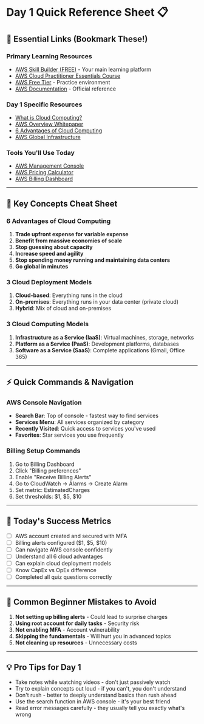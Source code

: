 # Day 1 Quick Reference Sheet 📋

## 🔗 Essential Links (Bookmark These!)

### Primary Learning Resources
- [AWS Skill Builder (FREE)](https://skillbuilder.aws/) - Your main learning platform
- [AWS Cloud Practitioner Essentials Course](https://explore.skillbuilder.aws/learn/course/134)
- [AWS Free Tier](https://aws.amazon.com/free/) - Practice environment
- [AWS Documentation](https://docs.aws.amazon.com/) - Official reference

### Day 1 Specific Resources
- [What is Cloud Computing?](https://aws.amazon.com/what-is-cloud-computing/)
- [AWS Overview Whitepaper](https://docs.aws.amazon.com/whitepapers/latest/aws-overview/introduction.html)
- [6 Advantages of Cloud Computing](https://docs.aws.amazon.com/whitepapers/latest/aws-overview/six-advantages-of-cloud-computing.html)
- [AWS Global Infrastructure](https://aws.amazon.com/about-aws/global-infrastructure/)

### Tools You'll Use Today
- [AWS Management Console](https://console.aws.amazon.com/)
- [AWS Pricing Calculator](https://calculator.aws/)
- [AWS Billing Dashboard](https://console.aws.amazon.com/billing/)

---

## 📝 Key Concepts Cheat Sheet

### 6 Advantages of Cloud Computing
1. **Trade upfront expense for variable expense**
2. **Benefit from massive economies of scale**
3. **Stop guessing about capacity**
4. **Increase speed and agility**
5. **Stop spending money running and maintaining data centers**
6. **Go global in minutes**

### 3 Cloud Deployment Models
1. **Cloud-based**: Everything runs in the cloud
2. **On-premises**: Everything runs in your data center (private cloud)
3. **Hybrid**: Mix of cloud and on-premises

### 3 Cloud Computing Models
1. **Infrastructure as a Service (IaaS)**: Virtual machines, storage, networks
2. **Platform as a Service (PaaS)**: Development platforms, databases
3. **Software as a Service (SaaS)**: Complete applications (Gmail, Office 365)

---

## ⚡ Quick Commands & Navigation

### AWS Console Navigation
- **Search Bar**: Top of console - fastest way to find services
- **Services Menu**: All services organized by category
- **Recently Visited**: Quick access to services you've used
- **Favorites**: Star services you use frequently

### Billing Setup Commands
1. Go to Billing Dashboard
2. Click "Billing preferences"
3. Enable "Receive Billing Alerts"
4. Go to CloudWatch → Alarms → Create Alarm
5. Set metric: EstimatedCharges
6. Set thresholds: $1, $5, $10

---

## 🎯 Today's Success Metrics
- [ ] AWS account created and secured with MFA
- [ ] Billing alerts configured ($1, $5, $10)
- [ ] Can navigate AWS console confidently
- [ ] Understand all 6 cloud advantages
- [ ] Can explain cloud deployment models
- [ ] Know CapEx vs OpEx difference
- [ ] Completed all quiz questions correctly

---

## 🚨 Common Beginner Mistakes to Avoid
1. **Not setting up billing alerts** - Could lead to surprise charges
2. **Using root account for daily tasks** - Security risk
3. **Not enabling MFA** - Account vulnerability
4. **Skipping the fundamentals** - Will hurt you in advanced topics
5. **Not cleaning up resources** - Unnecessary costs

---

## 💡 Pro Tips for Day 1
- Take notes while watching videos - don't just passively watch
- Try to explain concepts out loud - if you can't, you don't understand
- Don't rush - better to deeply understand basics than rush ahead
- Use the search function in AWS console - it's your best friend
- Read error messages carefully - they usually tell you exactly what's wrong
